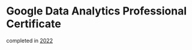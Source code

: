 # Google Data Analytics Professional Certificate[](https://www.coursera.org/professional-certificates/google-data-analytics)
completed in [2022](https://www.coursera.org/account/accomplishments/professional-cert/E2QDV824NJVS)
